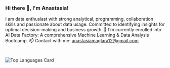 ### Hi there 👋, I'm Anastasia!
I am data enthusiast with strong analytical, programming, collaboration skills and passionate about data usage. Committed to identifying insights for optimal decision-making and business growth.
🌱 I’m currently enrolled into AI Data Factory: A comprehensive Machine Learning & Data Analysis Bootcamp.
📫 Contact with me: anastasiamaglara12@gmail.com
<!--
**iamanastasiamg/iamanastasiamg** is a ✨ _special_ ✨ repository because its `README.md` (this file) appears on your GitHub profile.

Here are some ideas to get you started:

- 🔭 I’m currently working on ...
- 🌱 I’m currently learning ...
- 👯 I’m looking to collaborate on ...
- 🤔 I’m looking for help with ...
- 💬 Ask me about ...
- 📫 How to reach me: ...
- 😄 Pronouns: ...
- ⚡ Fun fact: ...
-->

#

![Top Languages Card](https://github-readme-stats.vercel.app/api/top-langs/?username=iamanastasiamg&layout=compact)
